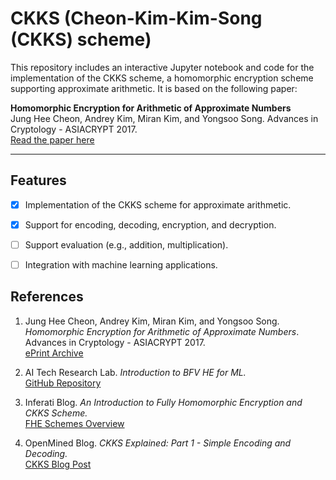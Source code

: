 # CKKS (Cheon-Kim-Kim-Song (CKKS) scheme)

This repository includes an interactive Jupyter notebook and code for the implementation of the CKKS scheme, a homomorphic encryption scheme supporting approximate arithmetic. It is based on the following paper:

**Homomorphic Encryption for Arithmetic of Approximate Numbers**  
Jung Hee Cheon, Andrey Kim, Miran Kim, and Yongsoo Song. 
Advances in Cryptology - ASIACRYPT 2017.  
[Read the paper here](https://eprint.iacr.org/2016/421.pdf)

---

## Features

- [x] Implementation of the CKKS scheme for approximate arithmetic.
- [x] Support for encoding, decoding, encryption, and decryption.
- [ ] Support evaluation (e.g., addition, multiplication).
- [ ] Integration with machine learning applications.



## References

1. Jung Hee Cheon, Andrey Kim, Miran Kim, and Yongsoo Song.  
   *Homomorphic Encryption for Arithmetic of Approximate Numbers*.  
   Advances in Cryptology - ASIACRYPT 2017.  
   [ePrint Archive](https://eprint.iacr.org/2016/421.pdf)

2. AI Tech Research Lab. *Introduction to BFV HE for ML.*  
   [GitHub Repository](https://github.com/AI-Tech-Research-Lab/Introduction-to-BFV-HE-ML/blob/main/README.md)

3. Inferati Blog. *An Introduction to Fully Homomorphic Encryption and CKKS Scheme.*  
   [FHE Schemes Overview](https://www.inferati.com/blog/fhe-schemes-ckks#sec-ckks-struct)

4. OpenMined Blog. *CKKS Explained: Part 1 - Simple Encoding and Decoding.*  
   [CKKS Blog Post](https://blog.openmined.org/ckks-explained-part-1-simple-encoding-and-decoding/)

